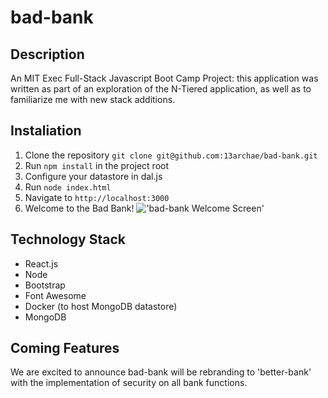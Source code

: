 # bad-bank

## Description

An MIT Exec Full-Stack Javascript Boot Camp Project: this application was written as part of an exploration of the N-Tiered application, as well as to familiarize me with new stack additions.

## Instaliation

1. Clone the repository `git clone git@github.com:13archae/bad-bank.git`
2. Run `npm install` in the project root
3. Configure your datastore in dal.js
4. Run `node index.html`
5. Navigate to `http://localhost:3000`
6. Welcome to the Bad Bank! !['bad-bank Welcome Screen'](https://github.com/13archae/bad-bank/blob/main/welcometobadbank.png?raw=true)

## Technology Stack

- React.js
- Node
- Bootstrap
- Font Awesome
- Docker (to host MongoDB datastore)
- MongoDB

## Coming Features

We are excited to announce bad-bank will be rebranding to 'better-bank' with the implementation of security on all bank functions.
